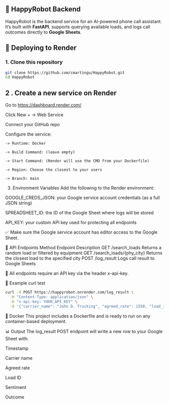 ## 🤖 HappyRobot Backend

HappyRobot is the backend service for an AI-powered phone call assistant. It’s built with **FastAPI**, supports querying available loads, and logs call outcomes directly to **Google Sheets**.

## 🚀 Deploying to Render

### 1. Clone this repository

``` bash
git clone https://github.com/cmartingu/HappyRobot.git
cd HappyRobot
```

## 2 . Create a new service on Render
Go to https://dashboard.render.com/

Click New + → Web Service

Connect your GitHub repo

Configure the service:

	-> Runtime: Docker

	-> Build Command: (leave empty)

	-> Start Command: (Render will use the CMD from your Dockerfile)

	-> Region: Choose the closest to your users

	-> Branch: main

3. Environment Variables
Add the following to the Render environment:

GOOGLE_CREDS_JSON: your Google service account credentials (as a full JSON string)

SPREADSHEET_ID: the ID of the Google Sheet where logs will be stored

API_KEY: your custom API key used for protecting all endpoints

✅ Make sure the Google service account has editor access to the Google Sheet.




🧱 API Endpoints
Method	Endpoint	Description
GET	/search_loads	Returns a random load or filtered by equipment
GET	/search_loads/{phy_city}	Returns the closest load to the specified city
POST	/log_result	Logs call result to Google Sheets

🔐 All endpoints require an API key via the header x-api-key.

📌 Example curl test
```bash
curl -X POST https://happyrobot.onrender.com/log_result \
  -H "Content-Type: application/json" \
  -H "x-api-key: YOUR_API_KEY" \
  -d '{"carrier_name": "John D. Trucking", "agreed_rate": 1550, "load_id": "L003", "sentiment": "positive", "outcome": "deal_closed"}'
```

🐳 Docker
This project includes a Dockerfile and is ready to run on any container-based deployment.

📊 Output
The log_result POST endpoint will write a new row to your Google Sheet with:

Timestamp

Carrier name

Agreed rate

Load ID

Sentiment

Outcome

